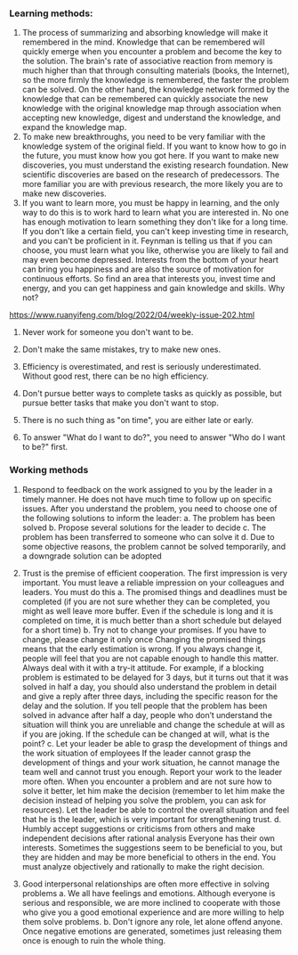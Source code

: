 ### Learning methods:
1. The process of summarizing and absorbing knowledge will make it remembered in the mind.
Knowledge that can be remembered will quickly emerge when you encounter a problem and become the key to the solution. The brain's rate of associative reaction from memory is much higher than that through consulting materials (books, the Internet), so the more firmly the knowledge is remembered, the faster the problem can be solved.
On the other hand, the knowledge network formed by the knowledge that can be remembered can quickly associate the new knowledge with the original knowledge map through association when accepting new knowledge, digest and understand the knowledge, and expand the knowledge map.
2. To make new breakthroughs, you need to be very familiar with the knowledge system of the original field.
If you want to know how to go in the future, you must know how you got here. If you want to make new discoveries, you must understand the existing research foundation. New scientific discoveries are based on the research of predecessors. The more familiar you are with previous research, the more likely you are to make new discoveries.
3. If you want to learn more, you must be happy in learning, and the only way to do this is to work hard to learn what you are interested in.
No one has enough motivation to learn something they don't like for a long time. If you don't like a certain field, you can't keep investing time in research, and you can't be proficient in it. Feynman is telling us that if you can choose, you must learn what you like, otherwise you are likely to fail and may even become depressed.
Interests from the bottom of your heart can bring you happiness and are also the source of motivation for continuous efforts. So find an area that interests you, invest time and energy, and you can get happiness and gain knowledge and skills. Why not?

https://www.ruanyifeng.com/blog/2022/04/weekly-issue-202.html

1. Never work for someone you don't want to be.

2. Don't make the same mistakes, try to make new ones.

3. Efficiency is overestimated, and rest is seriously underestimated. Without good rest, there can be no high efficiency.

4. Don't pursue better ways to complete tasks as quickly as possible, but pursue better tasks that make you don't want to stop.

5. There is no such thing as "on time", you are either late or early.

6. To answer "What do I want to do?", you need to answer "Who do I want to be?" first.

### Working methods

1. Respond to feedback on the work assigned to you by the leader in a timely manner. He does not have much time to follow up on specific issues. After you understand the problem, you need to choose one of the following solutions to inform the leader:
a. The problem has been solved
b. Propose several solutions for the leader to decide
c. The problem has been transferred to someone who can solve it
d. Due to some objective reasons, the problem cannot be solved temporarily, and a downgrade solution can be adopted

2. Trust is the premise of efficient cooperation. The first impression is very important. You must leave a reliable impression on your colleagues and leaders. You must do this
a. The promised things and deadlines must be completed (if you are not sure whether they can be completed, you might as well leave more buffer. Even if the schedule is long and it is completed on time, it is much better than a short schedule but delayed for a short time)
b. Try not to change your promises. If you have to change, please change it only once
Changing the promised things means that the early estimation is wrong. If you always change it, people will feel that you are not capable enough to handle this matter. Always deal with it with a try-it attitude. For example, if a blocking problem is estimated to be delayed for 3 days, but it turns out that it was solved in half a day, you should also understand the problem in detail and give a reply after three days, including the specific reason for the delay and the solution. If you tell people that the problem has been solved in advance after half a day, people who don’t understand the situation will think you are unreliable and change the schedule at will as if you are joking. If the schedule can be changed at will, what is the point?
c. Let your leader be able to grasp the development of things and the work situation of employees
If the leader cannot grasp the development of things and your work situation, he cannot manage the team well and cannot trust you enough. Report your work to the leader more often. When you encounter a problem and are not sure how to solve it better, let him make the decision (remember to let him make the decision instead of helping you solve the problem, you can ask for resources). Let the leader be able to control the overall situation and feel that he is the leader, which is very important for strengthening trust.
d. Humbly accept suggestions or criticisms from others and make independent decisions after rational analysis
Everyone has their own interests. Sometimes the suggestions seem to be beneficial to you, but they are hidden and may be more beneficial to others in the end. You must analyze objectively and rationally to make the right decision.
3. Good interpersonal relationships are often more effective in solving problems
a. We all have feelings and emotions. Although everyone is serious and responsible, we are more inclined to cooperate with those who give you a good emotional experience and are more willing to help them solve problems.
b. Don't ignore any role, let alone offend anyone. Once negative emotions are generated, sometimes just releasing them once is enough to ruin the whole thing.